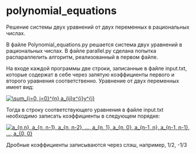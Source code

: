 # polynomial_equations
Решение системы двух уравнений от двух переменных в рациональных числах.

В файле Polynomial_equations.py решается система двух уравнений в рациональных числах. В файле parallel.py сделана попытка распараллелить алгоритм, реализованный в первом файле.

На входе каждой программы две строки, записанные в файле input.txt, которые содержат в себе через запятую коэффициенты первого и второго уравнения соответственно. Уравнение от двух переменных имеет вид:

<a href="https://www.codecogs.com/eqnedit.php?latex=\sum_{i=0,&space;j=0}^{n}&space;a_{ij}x^{i}y^{j}" target="_blank"><img src="https://latex.codecogs.com/gif.latex?\sum_{i=0,&space;j=0}^{n}&space;a_{ij}x^{i}y^{j}" title="\sum_{i=0, j=0}^{n} a_{ij}x^{i}y^{j}" /></a>

Тогда в строку соответствующего уравнения в файле input.txt необходимо записать коэффициенты в следующем порядке:

<a href="https://www.codecogs.com/eqnedit.php?latex=a_{n,n},&space;a_{n,&space;n-1},&space;a_{n,&space;n-2},&space;...,&space;a_{n,&space;1},&space;a_{n,&space;0},&space;a_{n-1,&space;n},&space;a_{n-1,&space;n-1},&space;...,&space;a_{0,&space;0}" target="_blank"><img src="https://latex.codecogs.com/gif.latex?a_{n,n},&space;a_{n,&space;n-1},&space;a_{n,&space;n-2},&space;...,&space;a_{n,&space;1},&space;a_{n,&space;0},&space;a_{n-1,&space;n},&space;a_{n-1,&space;n-1},&space;...,&space;a_{0,&space;0}" title="a_{n,n}, a_{n, n-1}, a_{n, n-2}, ..., a_{n, 1}, a_{n, 0}, a_{n-1, n}, a_{n-1, n-1}, ..., a_{0, 0}" /></a>

Дробные коэффициенты записываются через слэш, например, 1/2, -1/3
